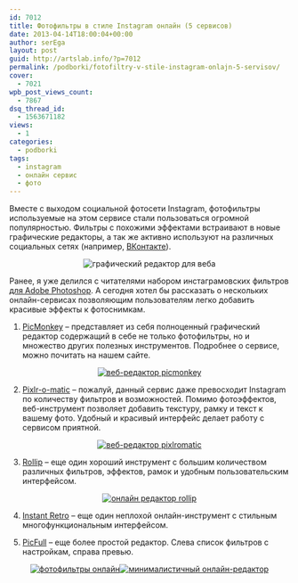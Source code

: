 ```yaml
---
id: 7012
title: Фотофильтры в стиле Instagram онлайн (5 сервисов)
date: 2013-04-14T18:00:04+00:00
author: serEga
layout: post
guid: http://artslab.info/?p=7012
permalink: /podborki/fotofiltry-v-stile-instagram-onlajn-5-servisov/
cover:
  - 7021
wpb_post_views_count:
  - 7867
dsq_thread_id:
  - 1563671182
views:
  - 1
categories:
  - podborki
tags:
  - instagram
  - онлайн сервис
  - фото
---
```

Вместе с выходом социальной фотосети Instagram, фотофильтры используемые на этом сервисе стали пользоваться огромной популярностью. Фильтры с похожими эффектами встраивают в новые графические редакторы, а так же активно используют на различных социальных сетях (например, [ВКонтакте](http://artslab.info/socialnye-seti/novyj-redaktor-fotografij-vkontakte/ "Новый редактор фотографий ВКонтакте")).

<center>
  <img src="http://googledrive.com/host/0B9lHVSSSdxdxd0hjdUdmRzY3Tjg/web_photo_edit.jpg" alt="графический редактор для веба" class="aligncenter wp-image-7022" srcset="http://googledrive.com/host/0B9lHVSSSdxdxd0hjdUdmRzY3Tjg/web_photo_edit.jpg 660w, http://googledrive.com/host/0B9lHVSSSdxdxd0hjdUdmRzY3Tjg/web_photo_edit-300x100.jpg 300w" sizes="(max-width: 660px) 100vw, 660px" />
</center>

Ранее, я уже делился с читателями набором инстаграмовских фильтров [для Adobe Photoshop](http://artslab.info/kisti-dlya-photoshop/filtry-iz-instagram-dlya-photoshop/ "Фото-эффекты/фильтры из Instagram для Photoshop (Actions)"). А сегодня хотел бы рассказать о нескольких онлайн-сервисах позволяющим пользователям легко добавить красивые эффекты к фотоснимкам.

<!--more-->

1. [PicMonkey](http://www.picmonkey.com/) &#8211; представляет из себя полноценный графический редактор содержащий в себе не только фотофильтры, но и множество других полезных инструментов. Подробнее о сервисе, можно почитать на нашем сайте.

<center>
  <a href="http://googledrive.com/host/0B9lHVSSSdxdxd0hjdUdmRzY3Tjg/redaktor_picmonkey.png"><img src="http://googledrive.com/host/0B9lHVSSSdxdxd0hjdUdmRzY3Tjg/redaktor_picmonkey-300x203.png" alt="веб-редактор picmonkey" class="aligncenter size-medium wp-image-6974" srcset="http://googledrive.com/host/0B9lHVSSSdxdxd0hjdUdmRzY3Tjg/redaktor_picmonkey-300x203.png 300w, http://googledrive.com/host/0B9lHVSSSdxdxd0hjdUdmRzY3Tjg/redaktor_picmonkey-1024x694.png 1024w, http://googledrive.com/host/0B9lHVSSSdxdxd0hjdUdmRzY3Tjg/redaktor_picmonkey.png 1058w" sizes="(max-width: 300px) 100vw, 300px" /></a>
</center>

2. <a href="http://pixlr.com/o-matic/" target="_blank">Pixlr-o-matic</a> &#8211; пожалуй, данный сервис даже превосходит Instagram по количеству фильтров и возможностей. Помимо фотоэффектов, веб-инструмент позволяет добавить текстуру, рамку и текст к вашему фото. Удобный и красивый интерфейс делает работу с сервисом приятной.

<center>
  <a href="http://googledrive.com/host/0B9lHVSSSdxdxd0hjdUdmRzY3Tjg/pixlromatic_filtr.jpg"><img src="http://googledrive.com/host/0B9lHVSSSdxdxd0hjdUdmRzY3Tjg/pixlromatic_filtr-300x277.jpg" alt="веб-редактор pixlromatic" class="aligncenter size-medium wp-image-7016" srcset="http://googledrive.com/host/0B9lHVSSSdxdxd0hjdUdmRzY3Tjg/pixlromatic_filtr-300x277.jpg 300w, http://googledrive.com/host/0B9lHVSSSdxdxd0hjdUdmRzY3Tjg/pixlromatic_filtr.jpg 755w" sizes="(max-width: 300px) 100vw, 300px" /></a>
</center>

3. <a href="http://www.rollip.com/" target="_blank">Rollip</a> &#8211; еще один хороший инструмент с большим количеством различных фильтров, эффектов, рамок и удобным пользовательским интерфейсом.

<center>
  <a href="http://googledrive.com/host/0B9lHVSSSdxdxd0hjdUdmRzY3Tjg/effekti_instagram_rollip.jpg"><img src="http://googledrive.com/host/0B9lHVSSSdxdxd0hjdUdmRzY3Tjg/effekti_instagram_rollip-300x208.jpg" alt="онлайн редактор rollip" class="aligncenter size-medium wp-image-7013" srcset="http://googledrive.com/host/0B9lHVSSSdxdxd0hjdUdmRzY3Tjg/effekti_instagram_rollip-300x208.jpg 300w, http://googledrive.com/host/0B9lHVSSSdxdxd0hjdUdmRzY3Tjg/effekti_instagram_rollip-1024x710.jpg 1024w, http://googledrive.com/host/0B9lHVSSSdxdxd0hjdUdmRzY3Tjg/effekti_instagram_rollip.jpg 1099w" sizes="(max-width: 300px) 100vw, 300px" /></a>
</center>

4. <a href="http://www.instantretro.com/" target="_blank">Instant Retro</a> &#8211; еще один неплохой онлайн-инструмент с стильным многофункциональным интерфейсом.

<center>
</center>

5. <a href="http://www.picfull.com/" target="_blank">PicFull</a> &#8211; еще более простой редактор. Слева список фильтров с настройкам, справа превью.

<center>
  <a href="http://googledrive.com/host/0B9lHVSSSdxdxd0hjdUdmRzY3Tjg/instant_retrofilters.jpg"><img src="http://googledrive.com/host/0B9lHVSSSdxdxd0hjdUdmRzY3Tjg/instant_retrofilters-300x194.jpg" alt="фотофильтры онлайн" class="aligncenter size-medium wp-image-7014" srcset="http://googledrive.com/host/0B9lHVSSSdxdxd0hjdUdmRzY3Tjg/instant_retrofilters-300x194.jpg 300w, http://googledrive.com/host/0B9lHVSSSdxdxd0hjdUdmRzY3Tjg/instant_retrofilters-1024x665.jpg 1024w, http://googledrive.com/host/0B9lHVSSSdxdxd0hjdUdmRzY3Tjg/instant_retrofilters.jpg 1136w" sizes="(max-width: 300px) 100vw, 300px" /></a><a href="http://googledrive.com/host/0B9lHVSSSdxdxd0hjdUdmRzY3Tjg/picfull_filtri.jpg"><img src="http://googledrive.com/host/0B9lHVSSSdxdxd0hjdUdmRzY3Tjg/picfull_filtri-300x220.jpg" alt="минималистичный онлайн-редактор" class="aligncenter size-medium wp-image-7015" srcset="http://googledrive.com/host/0B9lHVSSSdxdxd0hjdUdmRzY3Tjg/picfull_filtri-300x220.jpg 300w, http://googledrive.com/host/0B9lHVSSSdxdxd0hjdUdmRzY3Tjg/picfull_filtri-1024x753.jpg 1024w, http://googledrive.com/host/0B9lHVSSSdxdxd0hjdUdmRzY3Tjg/picfull_filtri.jpg 1194w" sizes="(max-width: 300px) 100vw, 300px" /></a>
</center>